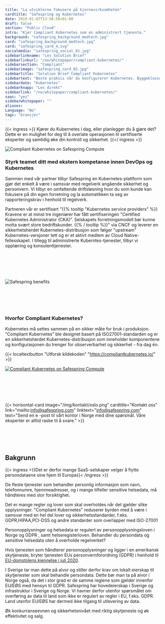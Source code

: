 ```yaml
---
title: "La utviklerne fokusere på kjerne­virksomheten"
cardtitle: "Safespring og Kubernetes"
date: 2019-01-07T13:58:58+01:00
draft: false
section: "Public Cloud"
intro: "Kjør Compliant Kubernetes som en administrert tjeneste."
background: "safespring_background_medtech.jpg"
card: "safespring_background_medtech.jpg"
card: "safespring_card_4.svg"
socialmedia: "safespring_social_01.jpg"
sidebarlinkname: "Les Solution Brief"
sidebarlinkurl: "/no/whitepaper/compliant-kubernetes/"
sidebarsection: "Compliant"
sidebarimage: "safespring_card_02.jpg"
sidebartitle: "Solution Brief Compliant Kubernetes"
sidebartext: "Beste praksis når du konfigurerer Kubernetes. Byggeklossene til Compliant Kubernetes."
sidebardate: "Kubernetes"
sidebarknapp: "Les direkt"
sidebarlink: "/no/whitepaper/compliant-kubernetes/"
saas: "yes"
sidebarwhitepaper: ""
aliases:
Language: "No"
tags: "bransjer"
---
```


{{< ingress >}}
Kjører du Kubernetes i dag, eller planlegger du å gjøre det? Dette er en mulighet for deg til å overlate operasjonen til sertifiserte eksperter og samtidig øke din kontroll og sikkerhet.
{{</ ingress >}}

![Compliant Kubernetes on Safespring Compute](/img/saas/safespring-compliant-kubernetes-pyramid.svg)

### Styrk teamet ditt med ekstern kompetanse innen DevOps og Kubernetes
Sammen med vår partner tilbyr Safespring en Kubernetes-plattform som gjør det enkelt å være i samsvar med regelverk angående sikkerhet og personvern. Vi tilbyr en omfattende driftsløsning hvor du som kunde kan fokusere på din egen forretning og la automatikken ta seg av rapporteringskrav i henhold til regelverk.

Partneren vår er sertifisert "{{% tooltip "Kubernetes service providers" %}} Kravene er at minst tre ingeniører har fått sertifiseringen "Certified Kubernetes Administrator (CKA)". Selskapets forretningsmodell bør kunne motta svært store bedriftskunder. {{% / tooltip %}}" via CNCF og leverer en sikkerhetsherdet Kubernetes-distribusjon som følger "upstream" Kubernetes-versjoner tett og er et aktivt medlem av Cloud Native-fellesskapet. I tillegg til administrerte Kuberntes-tjenester, tilbyr vi opplæring og konsulenttjenester.

<div id="contact"></div>
<div style="margin-bottom:100px;">
</div>

![Safespring benefits](/img/saas/no-key-points-kubernetes.svg)

<div id="contact"></div>
<div style="margin-bottom:100px;">
</div>

### Hvorfor Compliant Kubernetes?

Kubernetes må settes sammen på en sikker måte for bruk i produksjon. "Compliant Kubernetes" ble designet basert på ISO27001-standarden og er en sikkerhetsherdet Kubernetes-distribusjon som inneholder komponentene og konfigurasjonen du trenger for observerbarhet og sikkerhet - fra dag én.

{{< localtextbutton "Utforsk kildekoden" "https://compliantkubernetes.io/" >}}

<a href="https://compliantkubernetes.io/">![Compliant Kubernetes on Safespring Compute](/img/saas/elastisys-safespring-compliant-kubernetes-chart.png)</a>

<div id="contact"></div>
<div style="margin-bottom:100px;">
</div>

{{< horisontal-card image="/img/kontakt/oslo.png" cardtitle="Kontakt oss" link="mailto:info@safespring.com" linktext="info@safespring.com" text="Send en e -post til vårt kontor i Norge med dine spørsmål. Våre eksperter er alltid raske til å svare." >}}

<div id="contact"></div>
<div style="margin-bottom:100px;">
</div>

## Bakgrunn
{{< ingress >}}Det er derfor mange SaaS-selskaper velger å flytte persondataene sine hjem til Europa{{< /ingress >}}

De fleste tjenester som behandler personlig informasjon som navn, telefonnumre, hjemmeadresser, og i mange tilfeller sensitive helsedata, må håndteres med stor forsiktighet.

Det er mange regler og lover som skal overholdes når det gjelder slike opplysninger. "Compliant Kubernetes" reduserer byrden med å være i samsvar med en hel del lover og sikkerhetsstandarder, f.eks. GDPR,HIPAA,PCI-DSS og andre standarder som overlapper med ISO-27001

Personopplysninger og helsedata er regulert av personopplysningsloven i Norge og GDPR , samt helseregisterloven. Behandler du persondata og sensitive helsedata uten å overholde regelverket?

Hvis tjenesten som håndterer personopplysninger og ligger i en amerikansk skytjeneste, bryter tjenesten EUs personvernforordning (GDPR) i henhold til [EU-domstolens kjennelse i juli 2020](https://www.europarl.europa.eu/RegData/etudes/ATAG/2020/652073/EPRS_ATA(2020)652073_EN.pdf).

I Sverige tar man dette på alvor og stiller derfor krav om lokalt eierskap til skytjenester som skal behandle persondata. Dette bør man ta på alvor i Norge også, da det i stor grad er de samme reglene som gjelder innenfor EU/EØS med hensyn til GDPR. Safespring har hovedeierskap i Sverige og infrastruktur i Sverige og Norge. Vi havner derfor utenfor spørsmålet om overføring av data til land som ikke er regulert av regler i EU, f.eks. GDPR. Land utenfor EU/EØS har dermed ikke tilgang til utlevering av data.

Øk konkurranseevnen og sikkerhetsnivået med riktig skytjeneste og øk effektivitet og salg.
